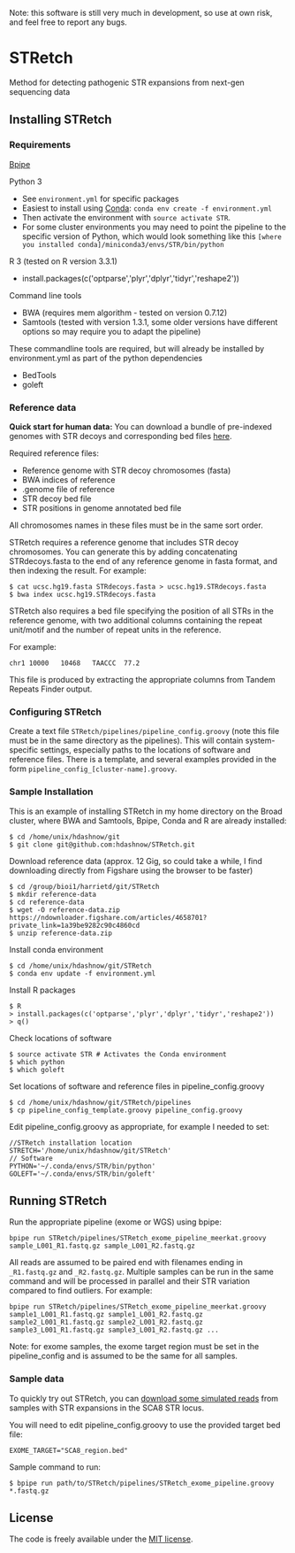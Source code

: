 Note: this software is still very much in development, so use at own risk, and feel free to report any bugs.

# STRetch

Method for detecting pathogenic STR expansions from next-gen sequencing data

## Installing STRetch

### Requirements

[Bpipe](http://docs.bpipe.org/)

Python 3
- See `environment.yml` for specific packages
- Easiest to install using [Conda](http://conda.pydata.org/docs/using/envs.html):
`conda env create -f environment.yml`
- Then activate the environment with `source activate STR`.
- For some cluster environments you may need to point the pipeline to the
specific version of Python, which would look something like this
`[where you installed conda]/miniconda3/envs/STR/bin/python`

R 3 (tested on R version 3.3.1)
- install.packages(c('optparse','plyr','dplyr','tidyr','reshape2'))

Command line tools
- BWA (requires mem algorithm - tested on version 0.7.12)
- Samtools (tested with version 1.3.1, some older versions have different options so may require you to adapt the pipeline)

These commandline tools are required, but will already be installed by
environment.yml as part of the python dependencies
- BedTools
- goleft

### Reference data

**Quick start for human data:**
You can download a bundle of pre-indexed genomes with STR decoys and
corresponding bed files [here](https://figshare.com/s/1a39be9282c90c4860cd).

Required reference files:
- Reference genome with STR decoy chromosomes (fasta)
- BWA indices of reference
- .genome file of reference
- STR decoy bed file
- STR positions in genome annotated bed file

All chromosomes names in these files must be in the same sort order.

STRetch requires a reference genome that includes STR decoy chromosomes.
You can generate this by adding concatenating STRdecoys.fasta to the end of
any reference genome in fasta format, and then indexing the result.
For example:
```
$ cat ucsc.hg19.fasta STRdecoys.fasta > ucsc.hg19.STRdecoys.fasta
$ bwa index ucsc.hg19.STRdecoys.fasta
```

STRetch also requires a bed file specifying the position of all STRs in the
reference genome, with two additional columns containing the repeat unit/motif
and the number of repeat units in the reference.

For example:

```chr1	10000	10468	TAACCC	77.2```

This file is produced by extracting the appropriate columns from Tandem Repeats
Finder output.

### Configuring STRetch

Create a text file `STRetch/pipelines/pipeline_config.groovy` (note this file
must be in the same directory as the pipelines).
This will contain system-specific settings, especially paths to the locations
of software and reference files.
There is a template, and several examples provided in the form
`pipeline_config_[cluster-name].groovy`.

### Sample Installation

This is an example of installing STRetch in my home directory on the Broad
cluster, where BWA and Samtools, Bpipe, Conda and R are already installed:

```
$ cd /home/unix/hdashnow/git
$ git clone git@github.com:hdashnow/STRetch.git
```
Download reference data (approx. 12 Gig, so could take a while, I find
downloading directly from Figshare using the browser to be faster)
```
$ cd /group/bioi1/harrietd/git/STRetch
$ mkdir reference-data
$ cd reference-data
$ wget -O reference-data.zip https://ndownloader.figshare.com/articles/4658701?private_link=1a39be9282c90c4860cd
$ unzip reference-data.zip
```
Install conda environment
```
$ cd /home/unix/hdashnow/git/STRetch
$ conda env update -f environment.yml
```
Install R packages
```
$ R
> install.packages(c('optparse','plyr','dplyr','tidyr','reshape2'))
> q()

```
Check locations of software
```
$ source activate STR # Activates the Conda environment
$ which python
$ which goleft
```
Set locations of software and reference files in pipeline_config.groovy
```
$ cd /home/unix/hdashnow/git/STRetch/pipelines
$ cp pipeline_config_template.groovy pipeline_config.groovy
```
Edit pipeline_config.groovy as appropriate, for example I needed to set:
```
//STRetch installation location
STRETCH='/home/unix/hdashnow/git/STRetch'
// Software
PYTHON='~/.conda/envs/STR/bin/python'
GOLEFT='~/.conda/envs/STR/bin/goleft'
```


## Running STRetch

Run the appropriate pipeline (exome or WGS) using bpipe:

```bpipe run STRetch/pipelines/STRetch_exome_pipeline_meerkat.groovy sample_L001_R1.fastq.gz sample_L001_R2.fastq.gz```

All reads are assumed to be paired end with filenames ending in
`_R1.fastq.gz` and `_R2.fastq.gz`.
Multiple samples can be run in the same command and will be processed in
parallel and their STR variation compared to find outliers. For example:

```bpipe run STRetch/pipelines/STRetch_exome_pipeline_meerkat.groovy sample1_L001_R1.fastq.gz sample1_L001_R2.fastq.gz sample2_L001_R1.fastq.gz sample2_L001_R2.fastq.gz sample3_L001_R1.fastq.gz sample3_L001_R2.fastq.gz ...```

Note: for exome samples, the exome target region must be set in the
pipeline_config and is assumed to be the same for all samples.

### Sample data

To quickly try out STRetch, you can
[download some simulated reads](https://figshare.com/s/cc7347f4637d9a7fe22d)
from samples with STR expansions in the SCA8 STR locus.

You will need to edit pipeline_config.groovy to use the provided target bed file:
```
EXOME_TARGET="SCA8_region.bed"
```

Sample command to run:
```
$ bpipe run path/to/STRetch/pipelines/STRetch_exome_pipeline.groovy *.fastq.gz
```

## License

The code is freely available under the
[MIT license](http://www.opensource.org/licenses/mit-license.html).
